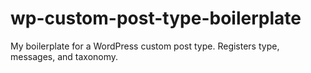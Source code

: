 wp-custom-post-type-boilerplate
===============================

My boilerplate for a WordPress custom post type. Registers type, messages, and taxonomy.
